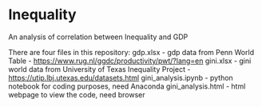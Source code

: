 # Inequality
An analysis of correlation between Inequality and GDP

There are four files in this repository:
gdp.xlsx - gdp data from Penn World Table - https://www.rug.nl/ggdc/productivity/pwt/?lang=en
gini.xlsx - gini world data from University of Texas Inequality Project - https://utip.lbj.utexas.edu/datasets.html
gini_analysis.ipynb - python notebook for coding purposes, need Anaconda
gini_analysis.html - html webpage to view the code, need browser

